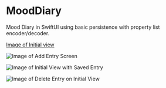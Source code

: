 # MoodDiary
Mood Diary in SwiftUI using basic persistence with property list encoder/decoder.


[Image of Initial view](https://github.com/nelglez/MoodDiary/tree/master/images/ss1.png)

![Image of Add Entry Screen](https://github.com/nelglez/MoodDiary/tree/master/images/ss2.png)

![Image of Initial View with Saved Entry](https://github.com/nelglez/MoodDiary/tree/master/images/ss3.png)

![Image of Delete Entry on Initial View](https://github.com/nelglez/MoodDiary/tree/master/images/ss4.png)
